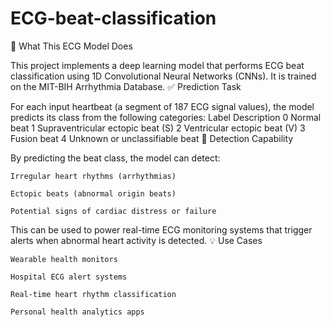# ECG-beat-classification


🧠 What This ECG Model Does

This project implements a deep learning model that performs ECG beat classification using 1D Convolutional Neural Networks (CNNs). It is trained on the MIT-BIH Arrhythmia Database.
✅ Prediction Task

For each input heartbeat (a segment of 187 ECG signal values), the model predicts its class from the following categories:
Label	Description
0	Normal beat
1	Supraventricular ectopic beat (S)
2	Ventricular ectopic beat (V)
3	Fusion beat
4	Unknown or unclassifiable beat
🚨 Detection Capability

By predicting the beat class, the model can detect:

    Irregular heart rhythms (arrhythmias)

    Ectopic beats (abnormal origin beats)

    Potential signs of cardiac distress or failure

This can be used to power real-time ECG monitoring systems that trigger alerts when abnormal heart activity is detected.
💡 Use Cases

    Wearable health monitors

    Hospital ECG alert systems

    Real-time heart rhythm classification

    Personal health analytics apps
